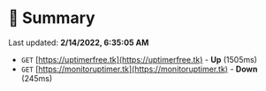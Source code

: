 # 📖 Summary
Last updated: **2/14/2022, 6:35:05 AM**

- `GET` [https://uptimerfree.tk](https://uptimerfree.tk) - **Up** (1505ms)
- `GET` [https://monitoruptimer.tk](https://monitoruptimer.tk) - **Down** (245ms)
